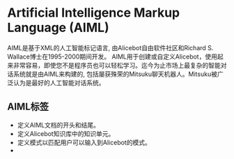 # Artificial Intelligence Markup Language (AIML)

AIML是基于XML的人工智能标记语言, 由Alicebot自由软件社区和Richard S. Wallace博士在1995-2000期间开发。 AIML用于创建或自定义Alicebot，使用起来非常容易，即使您不是程序员也可以轻松学习。迄今为止市场上最复杂的智能对话系统就是由AIML来构建的, 包括屡获殊荣的Mitsuku聊天机器人。Mitsuku被广泛认为是最好的人工智能对话系统。

## AIML标签

* <aiml> 定义AIML文档的开头和结尾。
* <category> 定义Alicebot知识库中的知识单元。
* <pattern> 定义模式以匹配用户可以输入到Alicebot的模式。
* <template> 定义Alicebot对用户输入的响应。
   
AIML文件范例：
```
<?xml version="1.0" encoding="UTF-8"?>
<aiml version="2.0">
   <category>
      <pattern> Hi Alice </pattern>

      <template>
         Hello XXX!
      </template>

   </category>
</aiml>
```

## Refers

* https://pandorabots.com/docs/aiml-basics/
